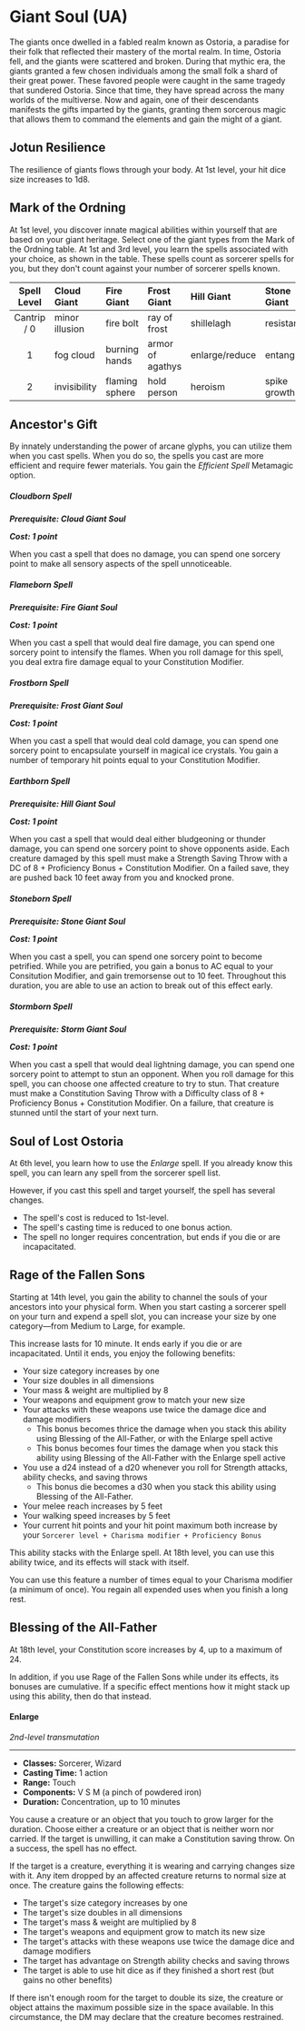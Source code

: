# Giant Soul (UA)
The giants once dwelled in a fabled realm known as Ostoria, a paradise for their folk that reflected their mastery of the mortal realm. In time, Ostoria fell, and the giants were scattered and broken. During that mythic era, the giants granted a few chosen individuals among the small folk a shard of their great power. These favored people were caught in the same tragedy that sundered Ostoria. Since that time, they have spread across the many worlds of the multiverse. Now and again, one of their descendants manifests the gifts imparted by the giants, granting them sorcerous magic that allows them to command the elements and gain the might of a giant.

## Jotun Resilience
The resilience of giants flows through your body. At 1st level, your hit dice size increases to 1d8.

## Mark of the Ordning
At 1st level, you discover innate magical abilities within yourself that are based on your giant heritage. Select one of the giant types from the Mark of the Ordning table. At 1st and 3rd level, you learn the spells associated with your choice, as shown in the table. These spells count as sorcerer spells for you, but they don't count against your number of sorcerer spells known.

| Spell Level | Cloud Giant    | Fire Giant     | Frost Giant      | Hill Giant     | Stone Giant  | Storm Giant    |
|:-----------:|:---------------|:---------------|:-----------------|:---------------|:-------------|:---------------|
| Cantrip / 0 | minor illusion | fire bolt      | ray of frost     | shillelagh     | resistance   | shocking grasp |
| 1           | fog cloud      | burning hands  | armor of agathys | enlarge/reduce | entangle     | witch bolt     |
| 2           | invisibility   | flaming sphere | hold person      | heroism        | spike growth | gust of wind   |

## Ancestor's Gift
By innately understanding the power of arcane glyphs, you can utilize them when you cast spells. When you do so, the spells you cast are more efficient and require fewer materials. You gain the *Efficient Spell* Metamagic option.

##### Cloudborn Spell
***Prerequisite: Cloud Giant Soul***

***Cost: 1 point***

When you cast a spell that does no damage, you can spend one sorcery point to make all sensory aspects of the spell unnoticeable.

##### Flameborn Spell
***Prerequisite: Fire Giant Soul***

***Cost: 1 point***

When you cast a spell that would deal fire damage, you can spend one sorcery point to intensify the flames. When you roll damage for this spell, you deal extra fire damage equal to your Constitution Modifier.

##### Frostborn Spell
***Prerequisite: Frost Giant Soul***

***Cost: 1 point***

When you cast a spell that would deal cold damage, you can spend one sorcery point to encapsulate yourself in magical ice crystals. You gain a number of temporary hit points equal to your Constitution Modifier.

##### Earthborn Spell
***Prerequisite: Hill Giant Soul***

***Cost: 1 point***

When you cast a spell that would deal either bludgeoning or thunder damage, you can spend one sorcery point to shove opponents aside. Each creature damaged by this spell must make a Strength Saving Throw with a DC of 8 + Proficiency Bonus + Constitution Modifier. On a failed save, they are pushed back 10 feet away from you and knocked prone.

##### Stoneborn Spell
***Prerequisite: Stone Giant Soul***

***Cost: 1 point***

When you cast a spell, you can spend one sorcery point to become petrified. While you are petrified, you gain a bonus to AC equal to your Consitution Modifier, and gain tremorsense out to 10 feet. Throughout this duration, you are able to use an action to break out of this effect early.

##### Stormborn Spell
***Prerequisite: Storm Giant Soul***

***Cost: 1 point***

When you cast a spell that would deal lightning damage, you can spend one sorcery point to attempt to stun an opponent. When you roll damage for this spell, you can choose one affected creature to try to stun. That creature must make a Constitution Saving Throw with a Difficulty class of 8 + Proficiency Bonus + Constitution Modifier. On a failure, that creature is stunned until the start of your next turn.

## Soul of Lost Ostoria
At 6th level, you learn how to use the *Enlarge* spell. If you already know this spell, you can learn any spell from the sorcerer spell list.

However, if you cast this spell and target yourself, the spell has several changes.
- The spell's cost is reduced to 1st-level.
- The spell's casting time is reduced to one bonus action.
- The spell no longer requires concentration, but ends if you die or are incapacitated.

## Rage of the Fallen Sons
Starting at 14th level, you gain the ability to channel the souls of your ancestors into your physical form. When you start casting a sorcerer spell on your turn and expend a spell slot, you can increase your size by one category—from Medium to Large, for example.

This increase lasts for 10 minute. It ends early if you die or are incapacitated. Until it ends, you enjoy the following benefits:

- Your size category increases by one
- Your size doubles in all dimensions
- Your mass & weight are multiplied by 8
- Your weapons and equipment grow to match your new size
- Your attacks with these weapons use twice the damage dice and damage modifiers
	- This bonus becomes thrice the damage when you stack this ability using Blessing of the All-Father, or with the Enlarge spell active
	- This bonus becomes four times the damage when you stack this ability using Blessing of the All-Father with the Enlarge spell active
- You use a d24 instead of a d20 whenever you roll for Strength attacks, ability checks, and saving throws
	- This bonus die becomes a d30 when you stack this ability using Blessing of the All-Father.
- Your melee reach increases by 5 feet
- Your walking speed increases by 5 feet
- Your current hit points and your hit point maximum both increase by your `Sorcerer level + Charisma modifier + Proficiency Bonus`

This ability stacks with the Enlarge spell. At 18th level, you can use this ability twice, and its effects will stack with itself.

You can use this feature a number of times equal to your Charisma modifier (a minimum of once). You regain all expended uses when you finish a long rest.

## Blessing of the All-Father
At 18th level, your Constitution score increases by 4, up to a maximum of 24.

In addition, if you use Rage of the Fallen Sons while under its effects, its bonuses are cumulative. If a specific effect mentions how it might stack up using this ability, then do that instead.

#### Enlarge
*2nd-level transmutation*
___
- **Classes:** Sorcerer, Wizard
- **Casting Time:** 1 action
- **Range:** Touch
- **Components:** V S M (a pinch of powdered iron)
- **Duration:** Concentration, up to 10 minutes

You cause a creature or an object that you touch to grow larger for the duration. Choose either a creature or an object that is neither worn nor carried. If the target is unwilling, it can make a Constitution saving throw. On a success, the spell has no effect.

If the target is a creature, everything it is wearing and carrying changes size with it. Any item dropped by an affected creature returns to normal size at once. The creature gains the following effects:

- The target's size category increases by one
- The target's size doubles in all dimensions
- The target's mass & weight are multiplied by 8
- The target's weapons and equipment grow to match its new size
- The target's attacks with these weapons use twice the damage dice and damage modifiers
- The target has advantage on Strength ability checks and saving throws
- The target is able to use hit dice as if they finished a short rest (but gains no other benefits)

If there isn't enough room for the target to double its size, the creature or object attains the maximum possible size in the space available. In this circumstance, the DM may declare that the creature becomes restrained.

